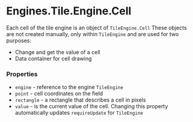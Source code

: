 Engines.Tile.Engine.Cell
========================

Each cell of the tile engine is an object of `TileEngine.Cell`
These objects are not created manually, only within `TileEngine` and are used for two purposes:
* Change and get the value of a cell
* Data container for cell drawing

### Properties

* `engine` - reference to the engine `TileEngine`
* `point` - cell coordinates on the field
* `rectangle` - a rectangle that describes a cell in pixels
* `value` - is the current value of the cell. Changing this property automatically updates `requireUpdate` for `TileEngine`